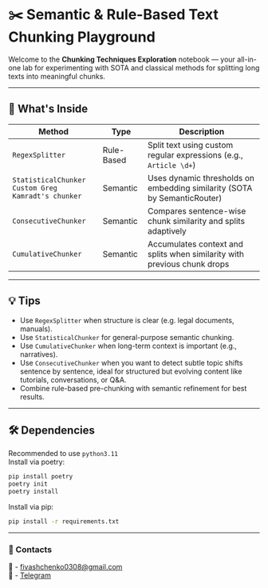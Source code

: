 # ✂️ Semantic & Rule-Based Text Chunking Playground

Welcome to the **Chunking Techniques Exploration** notebook — your all-in-one lab for experimenting with SOTA and classical methods for splitting long texts into meaningful chunks.

---

## 🚀 What's Inside

| Method                  | Type            | Description                                                                 |
|------------------------|-----------------|-----------------------------------------------------------------------------|
| `RegexSplitter`        | Rule-Based      | Split text using custom regular expressions (e.g., `Article \d+`)          |
| `StatisticalChunker`<br>`Custom Greg Kamradt's chunker`   | Semantic        | Uses dynamic thresholds on embedding similarity (SOTA by SemanticRouter)   |
| `ConsecutiveChunker`   | Semantic        | Compares sentence-wise chunk similarity and splits adaptively              |
| `CumulativeChunker`    | Semantic        | Accumulates context and splits when similarity with previous chunk drops   |

---


## 💡 Tips

- Use `RegexSplitter` when structure is clear (e.g. legal documents, manuals).
- Use `StatisticalChunker` for general-purpose semantic chunking.
- Use `CumulativeChunker` when long-term context is important (e.g., narratives).
- Use `ConsecutiveChunker` when you want to detect subtle topic shifts sentence by sentence, ideal for structured but evolving content like tutorials, conversations, or Q&A.
- Combine rule-based pre-chunking with semantic refinement for best results.

---

## 🛠️ Dependencies
Recommended to use `python3.11`\
Install via poetry:
```bash
pip install poetry
poetry init 
poetry install
```

Install via pip:

```bash
pip install -r requirements.txt
```

---


### 👋 Contacts

📨 - [fivashchenko0308@gmail.com](mailto:fivashchenko0308@gmail.com)  
📲 - [Telegram](https://t.me/IvashchenkoF)